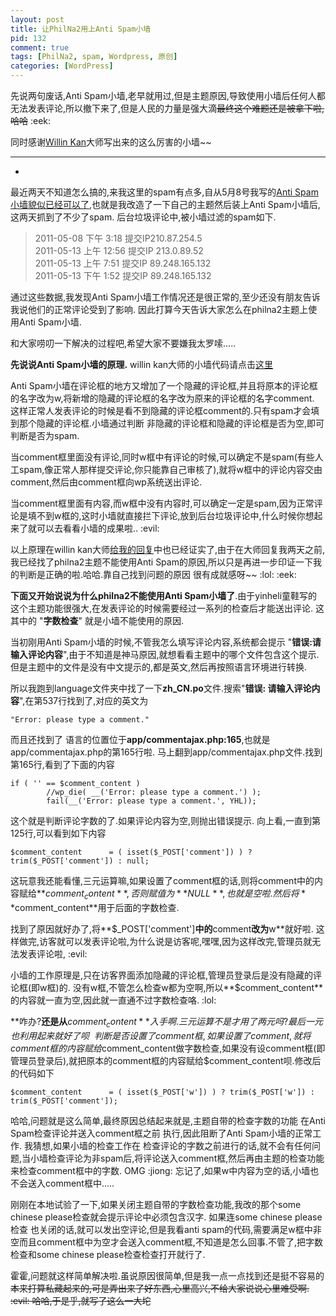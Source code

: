 ```yaml
--- 
layout: post
title: 让PhilNa2用上Anti Spam小墙
pid: 132
comment: true
tags: [PhilNa2, spam, Wordpress, 原创]
categories: [WordPress]
---
```

先说两句废话,Anti Spam小墙,老早就用过,但是主题原因,导致使用小墙后任何人都无法发表评论,所以撤下来了,但是人民的力量是强大滴~~最终这个难题还是被拿下啦,哈哈~~ :eek: 

同时感谢[Willin Kan](http://kan.willin.org/)大师写出来的这么厉害的小墙~~

- - -
- 
最近两天不知道怎么搞的,来我这里的spam有点多,自从5月8号我写的[Anti Spam小墙貌似已经可以了](/2011/05/anti-spam-works.html),也就是我改造了一下自己的主题然后装上Anti Spam小墙后,这两天抓到了不少了spam.
后台垃圾评论中,被小墙过滤的spam如下.

> 2011-05-08 下午 3:18 提交IP210.87.254.5  
> 2011-05-13 上午 12:56 提交IP 213.0.89.52  
> 2011-05-13 上午 7:51 提交IP 89.248.165.132  
> 2011-05-13 下午 1:52 提交IP 89.248.165.132

通过这些数据,我发现Anti Spam小墙工作情况还是很正常的,至少还没有朋友告诉我说他们的正常评论受到了影响.
因此打算今天告诉大家怎么在philna2主题上使用Anti Spam小墙.

和大家唠叨一下解决的过程吧,希望大家不要嫌我太罗嗦.....

**先说说Anti Spam小墙的原理.** willin kan大师的小墙代码请点击[这里](http://kan.willin.org/?p=1324)
 
Anti Spam小墙在评论框的地方又增加了一个隐藏的评论框,并且将原本的评论框的名字改为w,将新增的隐藏的评论框的名字改为原来的评论框的名字comment.
这样正常人发表评论的时候是看不到隐藏的评论框comment的.只有spam才会填到那个隐藏的评论框.小墙通过判断 非隐藏的评论框和隐藏的评论框是否为空,即可判断是否为spam.

当comment框里面没有评论,同时w框中有评论的时候,可以确定不是spam(有些人工spam,像正常人那样提交评论,你只能靠自己审核了),就将w框中的评论内容交由comment,然后由comment框向wp系统送出评论.

当comment框里面有内容,而w框中没有内容时,可以确定一定是spam,因为正常评论是填不到w框的,这时小墙就直接拦下评论,放到后台垃圾评论中,什么时候你想起来了就可以去看看小墙的成果啦.. :evil: 

以上原理在willin kan大师[给我的回复](http://kan.willin.org/?page_id=88&cpage=11#comment-8661)中也已经证实了,由于在大师回复我两天之前,我已经找了philna2主题不能使用Anti Spam的原因,所以只是再进一步印证一下我的判断是正确的啦.哈哈.靠自己找到问题的原因 很有成就感呀~~ :lol:  :eek: 

**下面又开始说说为什么philna2不能使用Anti Spam小墙了**.由于yinheli童鞋写的这个主题功能很强大,在发表评论的时候需要经过一系列的检查后才能送出评论. 这其中的 "**字数检查**" 就是小墙不能使用的原因.

当初刚用Anti Spam小墙的时候,不管我怎么填写评论内容,系统都会提示 "**错误:请输入评论内容**",由于不知道是神马原因,就想看看主题中的哪个文件包含这个提示.但是主题中的文件是没有中文提示的,都是英文,然后再按照语言环境进行转换.

所以我跑到language文件夹中找了一下**zh_CN.po**文件.搜索"**错误: 请输入评论内容**",在第537行找到了,对应的英文为

    "Error: please type a comment."
而且还找到了 语言的位置位于**app/commentajax.php:165**,也就是app/commentajax.php的第165行啦.
马上翻到app/commentajax.php文件.找到第165行,看到了下面的内容

    if ( '' == $comment_content )
            //wp_die( __('Error: please type a comment.') );
            fail(__('Error: please type a comment.', YHL));
这个就是判断评论字数的了.如果评论内容为空,则抛出错误提示.
向上看,一直到第125行,可以看到如下内容

    $comment_content      = ( isset($_POST['comment']) ) ? trim($_POST['comment']) : null;
这玩意我还能看懂,三元运算嘛,如果设置了comment框的话,则将comment中的内容赋给**$comment_content**,否则赋值为**NULL**,也就是空啦.然后将**$comment_content**用于后面的字数检查.

找到了原因就好办了,将**$_POST['comment']**中的**comment**改为**w**就好啦.
这样做完,访客就可以发表评论啦,为什么说是访客呢,嘿嘿,因为这样改完,管理员就无法发表评论啦, :evil: 

小墙的工作原理是,只在访客界面添加隐藏的评论框,管理员登录后是没有隐藏的评论框(即w框)的. 没有w框,不管怎么检查w都为空啊,所以**$comment_content**的内容就一直为空,因此就一直通不过字数检查咯. :lol: 

**咋办?**还是从**$comment_content**入手啊.三元运算不是才用了两元吗?最后一元也利用起来就好了呗~~ 
判断是否设置了comment框,如果设置了comment,就将comment框的内容赋给$comment_content做字数检查,如果没有设comment框(即管理员登录后),就把原本的comment框的内容赋给$comment_content呗.修改后的代码如下

    $comment_content      = ( isset($_POST['w']) ) ? trim($_POST['w']) : trim($_POST['comment']);
哈哈,问题就是这么简单,最终原因总结起来就是,主题自带的检查字数的功能 在Anti Spam检查评论并送入comment框之前 执行,因此阻断了Anti Spam小墙的正常工作.
我猜想,如果小墙的检查工作在 检查评论的字数之前进行的话,就不会有任何问题,当小墙检查评论为非spam后,将评论送入comment框,然后再由主题的检查功能来检查comment框中的字数.
OMG :jiong: 忘记了,如果w中内容为空的话,小墙也不会送入comment框中.....

刚刚在本地试验了一下,如果关闭主题自带的字数检查功能,我改的那个some chinese please检查就会提示评论中必须包含汉字.
如果连some chinese please检查 也关闭的话,就可以发出空评论,但是我看anti spam的代码,需要满足w框中非空而且comment框中为空才会送入comment框,不知道是怎么回事.不管了,把字数检查和some chinese please检查检查打开就行了.

霍霍,问题就这样简单解决啦.虽说原因很简单,但是我一点一点找到还是挺不容易的~~本来打算私藏起来的,可是弄出来了好东西,心里高兴,不给大家说说心里难受啊. :evil: 哈哈,于是乎,就写了这么一大坨~~

